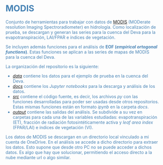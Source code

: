 # <font color='steelblue'>MODIS
Conjunto de herramientas para trabajar con datos de [MODIS](https://modis.gsfc.nasa.gov/) (MODerate resolution Imaging Spectroradiometer) en hidrología. Como localización de prueba, se descargan y generan las series para la cuenca del Deva para la evapotranspiración, LAI/FPAR e índices de vegetación.

Se incluyen además funciones para el análisis de __EOF (_empirical ortogonal functions_)__. Estas funciones se aplican a las series de mapas de MODIS para la cuenca del Deva.

La organización del repositorio es la siguiente:
* [_data_](https://github.com/casadoj/MODIS/tree/master/data) contiene los datos para el ejemplo de prueba en la cuenca del Deva.
* [_docs_](https://github.com/casadoj/MODIS/tree/master/docs) contiene los _Jupyter notebooks_ para la descarga y análisis de los datos.
* [_src_](https://github.com/casadoj/MODIS/tree/master/src) contiene el código fuente, es decir, los archivos _py_ con las funciones desarrolladas para poder ser usadas desde otros repositorios. Estas mismas funciones están en formato _ipynb_ en la carpeta _docs_.
* [_output_](https://github.com/casadoj/MODIS/tree/master/output) contiene las salidas del análisis. Se subdivide a su vez en carpetas para cada una de las variables estudiadas: evapotranspiración (ET), fracción de radiación fotosintéticamente activa y _leaf area index_ (FPAR/LAI) e índices de vegetación (VI).

Los datos de MODIS se descargan en un directorio local vinculado a mi cuenta de OneDrive. En el análisis se accede a dicho directorio para extraer los datos. Esto supone que desde otro PC no se puede acceder a dichos datos. Es algo que hay que solucionar, permitiendo el acceso directo a la nube mediante url o algo similar.
